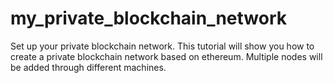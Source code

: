 # my_private_blockchain_network
Set up your private blockchain network. This tutorial will show you how to create a private blockchain network based on ethereum. Multiple nodes will be added through different machines.
